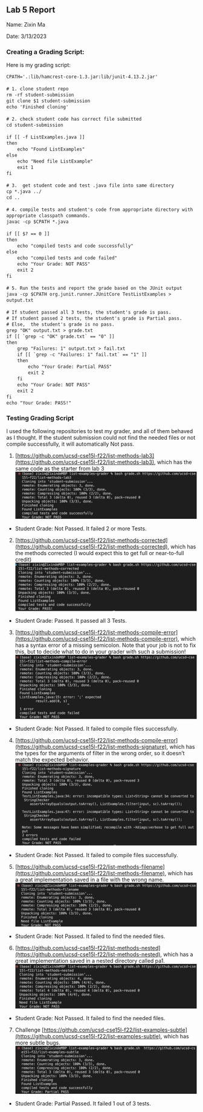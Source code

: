 ## Lab 5 Report
Name: Zixin Ma

Date: 3/13/2023

### Creating a Grading Script:
Here is my grading script:
```
CPATH='.:lib/hamcrest-core-1.3.jar:lib/junit-4.13.2.jar'

# 1. clone student repo
rm -rf student-submission
git clone $1 student-submission
echo 'Finished cloning'

# 2. check student code has correct file submitted
cd student-submission

if [[ -f ListExamples.java ]]
then 
    echo "Found ListExamples"
else 
    echo "Need file ListExample"
    exit 1
fi 

# 3.  get student code and test .java file into same directory
cp *.java ../
cd ..

# 4. compile tests and student's code from appropriate directory with appropriate classpath commands.
javac -cp $CPATH *.java

if [[ $? == 0 ]]
then 
    echo "compiled tests and code successfully"
else
    echo "compiled tests and code failed"
    echo "Your Grade: NOT PASS"
    exit 2
fi 

# 5. Run the tests and report the grade based on the JUnit output
java -cp $CPATH org.junit.runner.JUnitCore TestListExamples > output.txt

# If student passed all 3 tests, the student's grade is pass. 
# If student passed 2 tests, the student's grade is Partial pass.
# Else,  the student's grade is no pass.
grep "OK" output.txt > grade.txt
if [[ `grep -c "OK" grade.txt` == "0" ]]
then
    grep "Failures: 1" output.txt > fail.txt
    if [[ `grep -c "Failures: 1" fail.txt` == "1" ]]
    then
        echo "Your Grade: Partial PASS"
        exit 2
    fi
    echo "Your Grade: NOT PASS"
    exit 2
fi
echo "Your Grade: PASS!"
```

### Testing Grading Script
I used the following repositories to test my grader, and all of them behaved as I thought. If the student submission could not find the needed files or not compile successfully, it will automatically Not pass.
1. [https://github.com/ucsd-cse15l-f22/list-methods-lab3](https://github.com/ucsd-cse15l-f22/list-methods-lab3), which has the same code as the starter from lab 3
![Image](1.jpg)
- Student Grade: Not Passed. It failed 2 or more Tests.
2. [https://github.com/ucsd-cse15l-f22/list-methods-corrected](https://github.com/ucsd-cse15l-f22/list-methods-corrected), which has the methods corrected (I would expect this to get full or near-to-full credit)
![Image](2.jpg)
- Student Grade: Passed. It passed all 3 Tests.
3. [https://github.com/ucsd-cse15l-f22/list-methods-compile-error](https://github.com/ucsd-cse15l-f22/list-methods-compile-error), which has a syntax error of a missing semicolon. Note that your job is not to fix this, but to decide what to do in your grader with such a submission!
![Image](3.jpg)
- Student Grade: Not Passed. It failed to compile files successfully.
4. [https://github.com/ucsd-cse15l-f22/list-methods-compile-error](https://github.com/ucsd-cse15l-f22/list-methods-signature), which has the types for the arguments of filter in the wrong order, so it doesn’t match the expected behavior.
![Image](4.jpg)
- Student Grade: Not Passed. It failed to compile files successfully.
5. [https://github.com/ucsd-cse15l-f22/list-methods-filename](https://github.com/ucsd-cse15l-f22/list-methods-filename), which has a great implementation saved in a file with the wrong name.
![Image](5.jpg)
- Student Grade: Not Passed. It failed to find the needed files.
6. [https://github.com/ucsd-cse15l-f22/list-methods-nested](https://github.com/ucsd-cse15l-f22/list-methods-nested), which has a great implementation saved in a nested directory called pa1.
![Image](6.jpg)
- Student Grade: Not Passed. It failed to find the needed files.
7. Challenge [https://github.com/ucsd-cse15l-f22/list-examples-subtle](https://github.com/ucsd-cse15l-f22/list-examples-subtle), which has more subtle bugs.
![Image](7.jpg)
- Student Grade: Partial Passed. It failed 1 out of 3 tests.
